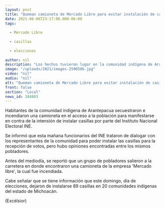 ```yaml
---
layout: post
title: "Queman camioneta de Mercado Libre para evitar instalación de casillas"
date: 2021-06-06T23:17:00.000-06:00
tags:
  
  - Mercado Libre
  
  - casillas
  
  - elecciones
  
author: nil
description: "Los hechos tuvieron lugar en la comunidad indígena de Arantepacua, en Michoacán, donde pobladores secuestraron e incendiaron una camioneta en el acceso a la población"
image: "/uploads/2021/images-2590586.jpg"
video: "nil"
audio: "nil"
alt: "Queman camioneta de Mercado Libre para evitar instalación de casillas"
front: false
section: "Local"
news_id: 184883
---
```


Habitantes de la comunidad indígena de Arantepacua secuestraron e incendiaron una camioneta en el acceso a la población para manifestarse en contra de la intensión de instalar casillas por parte del Instituto Nacional Electoral INE. 

Se informó que esta mañana funcionarios del INE trataron de dialogar con los representantes de la comunidad para poder instalar las casillas para la recepción de votos, pero hubo opiniones encontradas entre los mismos pobladores. 

Antes del mediodía, se reportó que un grupo de pobladores salieron a la carretera en donde encontraron una camioneta de la empresa 'Mercado libre', la cual fue incendiada. 

Cabe señalar que se tiene información que este domingo, día de elecciones, dejaron de instalarse 89 casillas en 20 comunidades indígenas del estado de Michoacán.

(Excélsior)